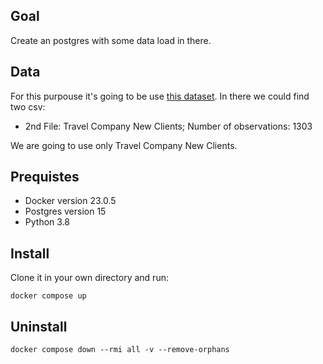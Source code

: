 ## Goal

Create an postgres with some data load in there.

## Data

For this purpouse it's going to be use [this dataset](https://www.kaggle.com/datasets/sellingstories/travel-company-insurance-prediction?resource=download). In there we could find two csv:

- 2nd File: Travel Company New Clients; Number of observations: 1303

We are going to use only Travel Company New Clients.


## Prequistes

- Docker version 23.0.5
- Postgres version 15
- Python 3.8


## Install 

Clone it in your own directory and run:


```shell
docker compose up
```

## Uninstall

```shell
docker compose down --rmi all -v --remove-orphans
```

